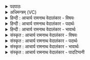 <details><summary>पदपाठः</summary>

त्रा꣣ता꣡र꣢म्। इ꣡न्द्र꣢꣯म्। अ꣣विता꣡र꣢म्। इ꣡न्द्र꣢꣯म्। ह꣡वे꣢꣯हवे। ह꣡वे꣢꣯। ह꣣वे। सुह꣡व꣢म्। सु꣣। हव꣢꣯म्। शू꣡र꣢꣯म्। इ꣡न्द्र꣢꣯म्। हु꣣वे꣢। नु। श꣣क्र꣢म्। पु꣣रुहूत꣢म्। पु꣣रु। हूत꣢म्। इ꣡न्द्र꣢꣯म्। इ꣣द꣢म्। ह꣣विः꣢। म꣣घ꣡वा꣢। वे꣣तु। इ꣡न्द्रः꣢꣯। ३३३।
</details>

<details><summary>अधिमन्त्रम् (VC)</summary>

- इन्द्रः
- भरद्वाजः
- त्रिष्टुप्
- धैवतः
- ऐन्द्रं काण्डम्
</details>

<details><summary>हिन्दी : आचार्य रामनाथ वेदालंकार - विषयः</summary>

अगले मन्त्र में परमात्मा और राजा आह्वान करने योग्य हैं, यह इन्द्र नाम से दर्शाया गया है।
</details>

<details><summary>हिन्दी : आचार्य रामनाथ वेदालंकार - पदार्थः</summary>

पदार्थान्वयभाषाः -  मैं (त्रातारम्) आपत्तियों से त्राण करनेवाले (इन्द्रम्) शत्रुविदारक जगदीश्वर वा राजा को (अवितारम्) सुखादि के प्रदान द्वारा पालना करनेवाले (इन्द्रम्) ऐश्वर्यशाली जगदीश्वर वा राजा को, (हवे हवे) प्रत्येक संग्राम में, प्रत्येक संकट में (सुहवम्) सरलता से पुकारने योग्य (शक्रम्) शक्तिशाली, (पुरुहूतम्) बहुत स्तुति किये गये अथवा बहुतों से बुलाये गये (इन्द्रम्) अविद्या, दुःख आदि के भञ्जक जगदीश्वर वा राजा को (नु) शीघ्र ही (हुवे) पुकारता हूँ। (सः) वह (मघवा) प्रशस्त धनवाला (इन्द्रः) जगदीश्वर वा राजा (इदम्) इस मेरे द्वारा दी जाती हुई (हविः) आत्मसमर्पण रूप अथवा राजकर रूप हवि को (वेतु) स्वीकार करे ॥२॥ इस मन्त्र में अर्थश्लेष अलङ्कार है, विशेषणों के साभिप्राय होने से परिकरालङ्कार भी है। इन्द्र शब्द की चार बार पुनरुक्ति उसकी बहुक्षमता को तथा अन्यों से विलक्षण आह्वानयोग्यता को द्योतित करती है। निरर्थक ‘तारमिन्द्रं’ की दो बार, ‘रमिन्द्रं’ की तीन बार, ‘मिन्द्र’ की चार बार आवृत्ति होने से यमक अलङ्कार है। इसी प्रकार ‘हवे, हवे, हवं, हवं हुवे, हवि’ में वृत्त्यनुप्रास है। ‘त्रातारम्, अवितारम्,’ में और ‘इन्द्रम्, शक्रम्, पुरुहूतम्’ में पुनरुक्तवदाभास है ॥२॥
</details>

<details><summary>हिन्दी : आचार्य रामनाथ वेदालंकार - भावार्थः</summary>

भावार्थभाषाः -  सबको चाहिए कि विपत्त्राता, शुभ पालनकर्त्ता, सुख से आह्वान किये जाने योग्य, अनेक जनों से वन्दित, शूर परमेश्वर तथा राजा का आत्मकल्याण और जनकल्याण के लिए वरण करें। साथ ही परमेश्वर को आत्म-समर्पण और राजा को कर-प्रदान भी नियम से करना चाहिए ॥२॥
</details>

<details><summary>संस्कृत : आचार्य रामनाथ वेदालंकार - विषयः</summary>

अथेन्द्रनाम्ना परमात्मनो नृपतेश्चाह्वानयोग्यत्वं दर्शयति।
</details>

<details><summary>संस्कृत : आचार्य रामनाथ वेदालंकार - पदार्थः</summary>

पदार्थान्वयभाषाः -  अहम् (त्रातारम्२) आपद्भ्यस्त्राणकर्तारम् (इन्द्रम्) शत्रुविदारकं जगदीश्वरं राजानं वा, (अवितारम्) सुखादिप्रदानेन पालयितारम् (इन्द्रम्) ऐश्वर्यशालिनं जगदीश्वरं राजानं वा, (हवेहवे) संग्रामे-संग्रामे संकटे-संकटे (सुहवम्) आह्वातुं सुशकम्, (शूरम्) शूरवीरम् (इन्द्रम्) सहायकं जगदीश्वरं राजानं वा, (शक्रम्) शक्तिशालिनम् (पुरुहूतम्) बहुस्तुतं बहुभिराहूतं वा (इन्द्रम्) अविद्यादिदुःखभञ्जकं जगदीश्वरं राजानंवा, (नु) क्षिप्रम् (हुवे) आह्वयामि। ह्वेञ् धातोश्छान्दसं सम्प्रसारणजं रूपम्। सः (मघवा) प्रशस्तधनः (इन्द्रः) जगदीश्वरो राजा वा (इदम्) मया दीयमानम् (हविः) आत्मसमर्पणरूपं राजदेयकररूपं वा हव्यम् (वेतु) व्याप्नोतु स्वीकरोतु। वी गतिव्याप्त्यादिषु पठितः। तस्येदं लोटि रूपम् ॥२॥३ अत्र अर्थश्लेषालङ्कारः। विशेषणानां साभिप्रायत्वात् परिकरालङ्कारोऽपि। ‘इन्द्रम्’ इत्यस्य चतुष्कृत्वः पुनरुक्तिरिन्द्रस्य बहुक्षमत्वम् अन्यविलक्षणतयाऽऽह्वानयोग्यत्वं च द्योतयति। निरर्थकस्य ‘तारमिन्द्रं’ इत्यस्य द्विशः, ‘रमिन्द्रं’ इत्यस्य त्रिशः, ‘मिन्द्र’ इत्यस्य चतुश्श आवृत्तेर्यमकालङ्कारः। ‘हवे, हवे, हवं, हवं, हुवे, हवि’ इति वृत्त्यनुप्रासः। ‘त्रातारम्, अवितारम्’, ‘इन्द्रम्, शक्रम्, पुरुहूतम्’ इत्यत्र च पुनरुक्तवदाभासः ॥२॥
</details>

<details><summary>संस्कृत : आचार्य रामनाथ वेदालंकार - भावार्थः</summary>

भावार्थभाषाः -  सर्वैर्विपत्त्राता सुपालकः सुखाह्वानो बहुजनवन्दितः शूरः परमेश्वरो नृपतिश्चात्मकल्याणाय जनकल्याणाय च वरणीयः। परमेश्वरायात्मसमर्पणं नृपतये च करप्रदानमपि नियमतो विधेयम् ॥२॥
</details>

<details><summary>संस्कृत : आचार्य रामनाथ वेदालंकार - पादटिप्पनी</summary>

टिप्पणी:   १. ऋ० ६।४७।११, य० २०।५० उभयत्र ऋषिः गर्गः, ‘ह्वयामि शक्रं पुरुहूतमिन्द्रं स्वस्ति नो मघवा धात्विन्द्रः’ इति चोत्तरार्धपाठः। अथ० ७।८६।१, ऋषिः अथर्वा स्वस्त्ययनकामः, ‘स्वस्ति न इन्द्रो मघवान् कृणोतु’ इति चतुर्थः पादः। २. त्रातारमिन्द्रम् अवितारमिन्द्रमिति पुनरुक्तिः स्तोतृतमत्वख्यापनाय। त्राणं नाम उपस्थितेभ्यो भयेभ्यो रक्षणम्, अवनं तु द्वेष्यतानिरोध इति विशेषः। अथवा कामैस्तर्पणम् अवनम्—इति भ०। ३. दयानन्दर्षिणा मन्त्रोऽयम् ऋग्भाष्ये यजुर्भाष्ये च राजप्रजापक्षे व्याख्यातः।
</details>